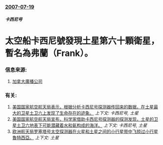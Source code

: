 ### [2007-07-19](/news/2007/07/19/index.md)

##### 卡西尼号
# 太空船卡西尼號發現土星第六十顆衛星，暫名為弗蘭（Frank）。




### 信息来源:

1. [加拿大廣播公司](http://www.cbc.ca/technology/story/2007/07/20/science-saturn-frank.html)

### 有关:

1. [ 美国国家航空航天局表示，根据分析卡西尼号探测器传回来的数据，在土星最大的卫星土卫六上发现了生命存在的迹象。](/news/2010/06/5/美国国家航空航天局表示-根据分析卡西尼号探测器传回来的数据-在土星最大的卫星土卫六上发现了生命存在的迹象.md) _上下文: 卡西尼号, 土星_
2. [美国国家航空航天局宣布，科学家借助卡西尼号探测器的探测发现，土星的卫星土卫六地表下可能潜藏着水和氨构成的海洋。](/news/2008/03/20/美国国家航空航天局宣布-科学家借助卡西尼号探测器的探测发现-土星的卫星土卫六地表下可能潜藏着水和氨构成的海洋.md) _上下文: 卡西尼号, 土星_
3. [ 欧洲航天局罗塞塔号太空探测器在火星和土星之间的小行星带中飞掠过小行星魯特西亞。](/news/2010/07/10/欧洲航天局罗塞塔号太空探测器在火星和土星之间的小行星带中飞掠过小行星魯特西亞.md) _上下文: 土星_
